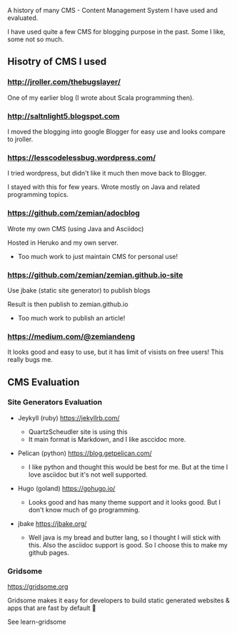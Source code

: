 A history of many CMS - Content Management System I have used and evaluated.

I have used quite a few CMS for blogging purpose in the past. Some I like,
some not so much.


## Hisotry of CMS I used

### http://jroller.com/thebugslayer/

One of my earlier blog (I wrote about Scala programming then).


### http://saltnlight5.blogspot.com

I moved the blogging into google Blogger for easy use and looks compare
to jroller.

### https://lesscodelessbug.wordpress.com/

I tried wordpress, but didn't like it much then move back to Blogger.

I stayed with this for few years. Wrote mostly on Java and related programming
topics.

### https://github.com/zemian/adocblog

Wrote my own CMS (using Java and Asciidoc)

Hosted in Heruko and my own server.

* Too much work to just maintain CMS for personal use!

### https://github.com/zemian/zemian.github.io-site

Use jbake (static site generator) to publish blogs

Result is then publish to zemian.github.io

* Too much work to publish an article!

### https://medium.com/@zemiandeng

It looks good and easy to use, but it has limit of visists on free users!
This really bugs me.


## CMS Evaluation

### Site Generators Evaluation

* Jeykyll (ruby) https://jekyllrb.com/ 
	- QuartzScheudler site is using this
	- It main format is Markdown, and I like asccidoc more.

* Pelican (python) https://blog.getpelican.com/
	- I like python and thought this would be best for me. But at the time I love asciidoc
	  but it's not well supported.

* Hugo (goland) https://gohugo.io/
	- Looks good and has many theme support and it looks good. But I don't know much
	of go programming.

* jbake https://jbake.org/
	- Well java is my bread and butter lang, so I thought I will stick with this. Also
	the asciidoc support is good. So I choose this to make my github pages. 

### Gridsome 

https://gridsome.org

Gridsome makes it easy for developers to build static generated websites & apps that are fast by default 🚀

See learn-gridsome

